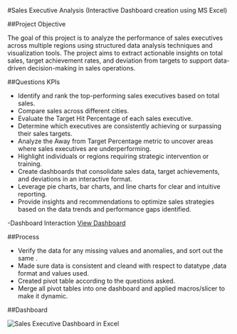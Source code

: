 #Sales Executive Analysis (Interactive Dashboard creation using MS Excel)

##Project Objective

The goal of this project is to analyze the performance of sales executives across multiple regions using structured data analysis techniques and visualization tools. The project aims to extract actionable insights on total sales, target achievement rates, and deviation from targets to support data-driven decision-making in sales operations.

##Questions KPIs

- Identify and rank the top-performing sales executives based on total sales.
- Compare sales across different cities.
- Evaluate the Target Hit Percentage of each sales executive.
- Determine which executives are consistently achieving or surpassing their sales targets.
- Analyze the Away from Target Percentage metric to uncover areas where sales executives are underperforming.
- Highlight individuals or regions requiring strategic intervention or training.
- Create dashboards that consolidate sales data, target achievements, and deviations in an interactive format.
- Leverage pie charts, bar charts, and line charts for clear and intuitive reporting.
- Provide insights and recommendations to optimize sales strategies based on the data trends and performance gaps identified.

-Dashboard Interaction <a href="https://github.com/Kislay3/Sales-Executive-Report/blob/main/Sales%20Executive%20Dashboard%20in%20Excel.png">View Dashboard</a>

##Process

- Verify the data for any missing values and anomalies, and sort out the same .
- Made sure data is consistent and cleand with respect to datatype ,data format and values used.
- Created pivot table according to the questions asked.
- Merge all pivot tables into one dashboard and applied macros/slicer to make it dynamic.


##Dashboard

![Sales Executive Dashboard in Excel](https://github.com/user-attachments/assets/b865a9b2-3bb8-4dac-8627-e93eac5e9a84)



